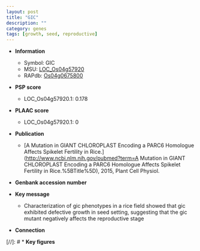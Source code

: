 ```yaml
---
layout: post
title: "GIC"
description: ""
category: genes
tags: [growth, seed, reproductive]
---
```


* **Information**  
    + Symbol: GIC  
    + MSU: [LOC_Os04g57920](http://rice.plantbiology.msu.edu/cgi-bin/ORF_infopage.cgi?orf=LOC_Os04g57920)  
    + RAPdb: [Os04g0675800](http://rapdb.dna.affrc.go.jp/viewer/gbrowse_details/irgsp1?name=Os04g0675800)  

* **PSP score**  
    + LOC_Os04g57920.1: 0.178 

* **PLAAC score**  
    + LOC_Os04g57920.1: 0 

* **Publication**  
    + [A Mutation in GIANT CHLOROPLAST Encoding a PARC6 Homologue Affects Spikelet Fertility in Rice.](http://www.ncbi.nlm.nih.gov/pubmed?term=A Mutation in GIANT CHLOROPLAST Encoding a PARC6 Homologue Affects Spikelet Fertility in Rice.%5BTitle%5D), 2015, Plant Cell Physiol.

* **Genbank accession number**  

* **Key message**  
    + Characterization of gic phenotypes in a rice field showed that gic exhibited defective growth in seed setting, suggesting that the gic mutant negatively affects the reproductive stage

* **Connection**  

[//]: # * **Key figures**  



